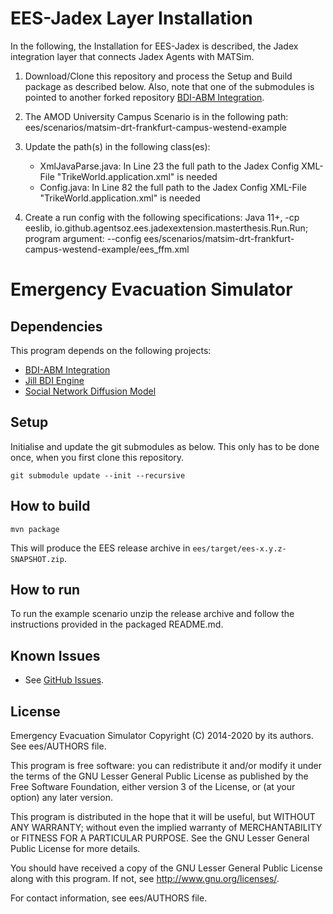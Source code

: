 # EES-Jadex Layer Installation 

In the following, the Installation for EES-Jadex is described, the Jadex integration layer that connects Jadex Agents with MATSim.
 
 1. Download/Clone this repository and process the Setup and Build package as described below. Also, note that one of the submodules is pointed to another forked repository [BDI-ABM Integration](https://github.com/oemer95/bdi-abm-integration).

 2. The AMOD University Campus Scenario is in the following path: ees/scenarios/matsim-drt-frankfurt-campus-westend-example
 
 3. Update the path(s) in the following class(es):
    - XmlJavaParse.java: In Line 23 the full path to the Jadex Config XML-File "TrikeWorld.application.xml" is needed
    - Config.java: In Line 82 the full path to the Jadex Config XML-File "TrikeWorld.application.xml" is needed

 4. Create a run config with the following specifications: Java 11+, -cp eeslib, io.github.agentsoz.ees.jadexextension.masterthesis.Run.Run;
    program argument: --config ees/scenarios/matsim-drt-frankfurt-campus-westend-example/ees_ffm.xml 




 


# Emergency Evacuation Simulator


## Dependencies

This program depends on the following projects:
* [BDI-ABM Integration](https://github.com/agentsoz/bdi-abm-integration)
* [Jill BDI Engine](https://github.com/agentsoz/jill)
* [Social Network Diffusion Model](https://github.com/agentsoz/diffusion-model)

## Setup

Initialise and update the git submodules as below. This only has to be done once, when you first clone this repository.

```
git submodule update --init --recursive
```

## How to build

```
mvn package
```

This will produce the EES release archive in `ees/target/ees-x.y.z-SNAPSHOT.zip`.

## How to run

To run the example scenario unzip the release archive and follow the instructions provided in the packaged README.md.

## Known Issues

* See [GitHub Issues](https://github.com/agentsoz/ees/issues).

## License

Emergency Evacuation Simulator
Copyright (C) 2014-2020 by its authors. See ees/AUTHORS file.

This program is free software: you can redistribute it and/or modify
it under the terms of the GNU Lesser General Public License as published by
the Free Software Foundation, either version 3 of the License, or
(at your option) any later version.

This program is distributed in the hope that it will be useful,
but WITHOUT ANY WARRANTY; without even the implied warranty of
MERCHANTABILITY or FITNESS FOR A PARTICULAR PURPOSE.  See the
GNU Lesser General Public License for more details.

You should have received a copy of the GNU Lesser General Public License
along with this program.  If not, see <http://www.gnu.org/licenses/>.

For contact information, see ees/AUTHORS file.
